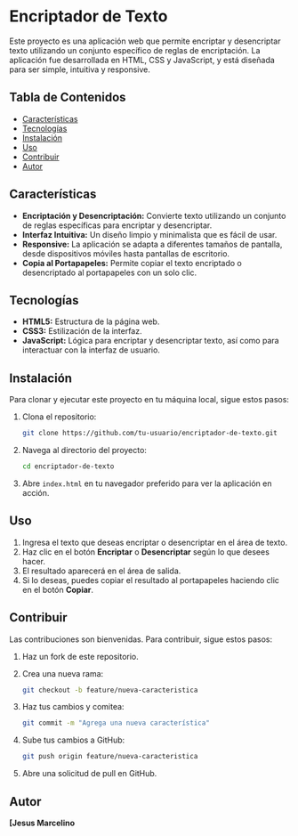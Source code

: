 # Encriptador de Texto

Este proyecto es una aplicación web que permite encriptar y desencriptar texto utilizando un conjunto específico de reglas de encriptación. La aplicación fue desarrollada en HTML, CSS y JavaScript, y está diseñada para ser simple, intuitiva y responsive.

## Tabla de Contenidos

- [Características](#características)
- [Tecnologías](#tecnologías)
- [Instalación](#instalación)
- [Uso](#uso)
- [Contribuir](#contribuir)
- [Autor](#autor)

## Características

- **Encriptación y Desencriptación:** Convierte texto utilizando un conjunto de reglas específicas para encriptar y desencriptar.
- **Interfaz Intuitiva:** Un diseño limpio y minimalista que es fácil de usar.
- **Responsive:** La aplicación se adapta a diferentes tamaños de pantalla, desde dispositivos móviles hasta pantallas de escritorio.
- **Copia al Portapapeles:** Permite copiar el texto encriptado o desencriptado al portapapeles con un solo clic.

## Tecnologías

- **HTML5:** Estructura de la página web.
- **CSS3:** Estilización de la interfaz.
- **JavaScript:** Lógica para encriptar y desencriptar texto, así como para interactuar con la interfaz de usuario.

## Instalación

Para clonar y ejecutar este proyecto en tu máquina local, sigue estos pasos:

1. Clona el repositorio:

    ```bash
    git clone https://github.com/tu-usuario/encriptador-de-texto.git
    ```

2. Navega al directorio del proyecto:

    ```bash
    cd encriptador-de-texto
    ```

3. Abre `index.html` en tu navegador preferido para ver la aplicación en acción.

## Uso

1. Ingresa el texto que deseas encriptar o desencriptar en el área de texto.
2. Haz clic en el botón **Encriptar** o **Desencriptar** según lo que desees hacer.
3. El resultado aparecerá en el área de salida.
4. Si lo deseas, puedes copiar el resultado al portapapeles haciendo clic en el botón **Copiar**.

## Contribuir

Las contribuciones son bienvenidas. Para contribuir, sigue estos pasos:

1. Haz un fork de este repositorio.
2. Crea una nueva rama:

    ```bash
    git checkout -b feature/nueva-caracteristica
    ```

3. Haz tus cambios y comitea:

    ```bash
    git commit -m "Agrega una nueva característica"
    ```

4. Sube tus cambios a GitHub:

    ```bash
    git push origin feature/nueva-caracteristica
    ```

5. Abre una solicitud de pull en GitHub.

## Autor

**[Jesus Marcelino**  


